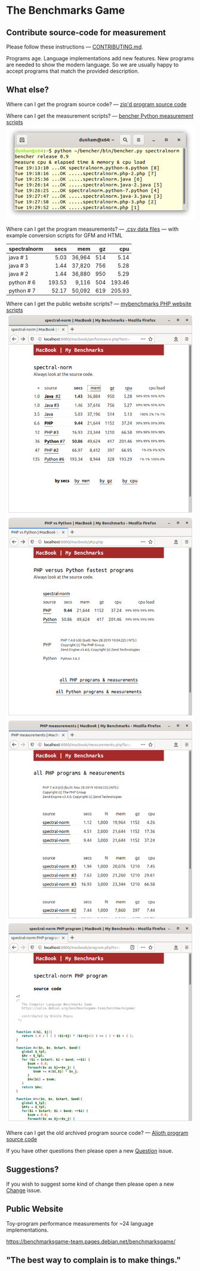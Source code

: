 The Benchmarks Game
===================

Contribute source-code for measurement
--------------------------------------

Please follow these instructions — [CONTRIBUTING.md](/CONTRIBUTING.md).

Programs age. Language implementations add new features. New programs are needed to show the modern language. So we are usually happy to accept programs that match the provided description.

What else?
----------

Where can I get the program source code? 
 — [zip'd program source code](/public/download/benchmarksgame-sourcecode.zip)

Where can I get the measurement scripts? 
 — [bencher Python measurement scripts](/bencher)
![](/bencher/screenshot.png)

Where can I get the program measurements? 
 — [.csv data files](/public/data/README.md) — with example conversion scripts for GFM and HTML

| spectralnorm | secs | mem | gz | cpu | 
| :------ | -----: | -----: | -----: | -----: |  
| java&nbsp;#&nbsp;1 | 5.03 | 36,964 | 514 | 5.14 |
| java&nbsp;#&nbsp;3 | 1.44 | 37,820 | 756 | 5.28 |
| java&nbsp;#&nbsp;2 | 1.44 | 36,880 | 950 | 5.29 |
| python&nbsp;#&nbsp;6 | 193.53 | 9,116 | 504 | 193.46 |
| python&nbsp;#&nbsp;7 | 52.17 | 50,092 | 619 | 205.93 |


Where can I get the public website scripts? 
 — [mybenchmarks PHP website scripts](/mybenchmarks)
![](/mybenchmarks/performance.png)
![](/mybenchmarks/compare.png)
![](/mybenchmarks/measurements.png)
![](/mybenchmarks/program.png)

Where can I get the old archived program source code? 
 — [Alioth program source code](https://salsa.debian.org/benchmarksgame-team/archive-alioth-benchmarksgame)

If you have other questions then please open a new [Question](https://salsa.debian.org/benchmarksgame-team/benchmarksgame/issues/new?issuable_template=Question) issue.

Suggestions?
------------

If you wish to suggest some kind of change then please open a new [Change](https://salsa.debian.org/benchmarksgame-team/benchmarksgame/issues/new?issuable_template=Change) issue.


Public Website
--------------

Toy-program performance measurements for ~24 language implementations.

https://benchmarksgame-team.pages.debian.net/benchmarksgame/


"The best way to complain is to make things."
---------------------------------------------




